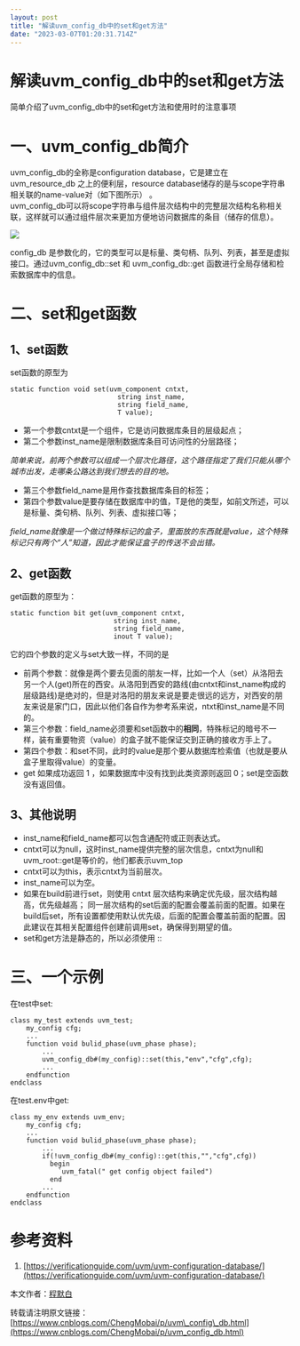 ```yaml
---
layout: post
title: "解读uvm_config_db中的set和get方法"
date: "2023-03-07T01:20:31.714Z"
---
```

解读uvm\_config\_db中的set和get方法
============================

简单介绍了uvm\_config\_db中的set和get方法和使用时的注意事项

一、uvm\_config\_db简介
===================

uvm\_config\_db的全称是configuration database，它是建立在 uvm\_resource\_db 之上的便利层，resource database储存的是与scope字符串相关联的name-value对（如下图所示） 。  
uvm\_config\_db可以将scope字符串与组件层次结构中的完整层次结构名称相关联，这样就可以通过组件层次来更加方便地访问数据库的条目（储存的信息）。

![](https://img2023.cnblogs.com/blog/3114000/202303/3114000-20230306214045412-337990039.png)

config\_db 是参数化的，它的类型可以是标量、类句柄、队列、列表，甚至是虚拟接口。通过uvm\_config\_db::set 和 uvm\_config\_db::get 函数进行全局存储和检索数据库中的信息。

二、set和get函数
===========

1、set函数
-------

set函数的原型为

    static function void set(uvm_component cntxt,
                               string inst_name,
                               string field_name,
                               T value);
    

*   第一个参数cntxt是一个组件，它是访问数据库条目的层级起点；
*   第二个参数inst\_name是限制数据库条目可访问性的分层路径；

_简单来说，前两个参数可以组成一个层次化路径，这个路径指定了我们只能从哪个城市出发，走哪条公路达到我们想去的目的地。_

*   第三个参数field\_name是用作查找数据库条目的标签；
*   第四个参数value是要存储在数据库中的值，T是他的类型，如前文所述，可以是标量、类句柄、队列、列表、虚拟接口等；

_field\_name就像是一个做过特殊标记的盒子，里面放的东西就是value，这个特殊标记只有两个“人”知道，因此才能保证盒子的传送不会出错。_

2、get函数
-------

get函数的原型为：

    static function bit get(uvm_component cntxt,
                              string inst_name,
                              string field_name,
                              inout T value);
    

它的四个参数的定义与set大致一样，不同的是

*   前两个参数：就像是两个要去见面的朋友一样，比如一个人（set）从洛阳去另一个人(get)所在的西安。从洛阳到西安的路线(由cntxt和inst\_name构成的层级路线)是绝对的，但是对洛阳的朋友来说是要走很远的远方，对西安的朋友来说是家门口，因此以他们各自作为参考系来说，ntxt和inst\_name是不同的。
*   第三个参数：field\_name必须要和set函数中的**相同**，特殊标记的暗号不一样，装有重要物资（value）的盒子就不能保证交到正确的接收方手上了。
*   第四个参数：和set不同，此时的value是那个要从数据库检索值（也就是要从盒子里取得value）的变量。
*   get 如果成功返回 1 ，如果数据库中没有找到此类资源则返回 0；set是空函数没有返回值。

3、其他说明
------

*   inst\_name和field\_name都可以包含通配符或正则表达式。
*   cntxt可以为null，这时inst\_name提供完整的层次信息，cntxt为null和uvm\_root::get是等价的，他们都表示uvm\_top
*   cntxt可以为this，表示cntxt为当前层次。
*   inst\_name可以为空。
*   如果在build前进行set，则使用 cntxt 层次结构来确定优先级，层次结构越高，优先级越高； 同一层次结构的set后面的配置会覆盖前面的配置。如果在build后set，所有设置都使用默认优先级，后面的配置会覆盖前面的配置。因此建议在其相关配置组件创建前调用set，确保得到期望的值。
*   set和get方法是静态的，所以必须使用 ::

三、一个示例
======

在test中set:

    class my_test extends uvm_test;
        my_config cfg;
        ...
        function void bulid_phase(uvm_phase phase);
            ...
            uvm_config_db#(my_config)::set(this,"env","cfg",cfg);
            ...
        endfunction
    endclass
    

在test.env中get:

    class my_env extends uvm_env;
        my_config cfg;
        ...
        function void bulid_phase(uvm_phase phase);
            ...
            if(!uvm_config_db#(my_config)::get(this,"","cfg",cfg))
              begin
                `uvm_fatal(" get config object failed")
              end
            ...
        endfunction
    endclass
    

参考资料
====

1.  [https://verificationguide.com/uvm/uvm-configuration-database/](https://verificationguide.com/uvm/uvm-configuration-database/)

本文作者：[程默白](https://www.cnblogs.com/ChengMobai/)

转载请注明原文链接：[https://www.cnblogs.com/ChengMobai/p/uvm\_config\_db.html](https://www.cnblogs.com/ChengMobai/p/uvm_config_db.html)
